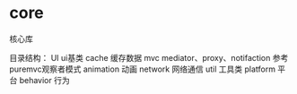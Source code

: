 # core
核心库

目录结构：
    UI          ui基类
    cache       缓存数据
    mvc         mediator、proxy、notifaction 参考puremvc观察者模式
    animation   动画
    network     网络通信
    util        工具类
    platform    平台
    behavior    行为